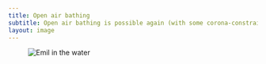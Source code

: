 ```yaml
---
title: Open air bathing
subtitle: Open air bathing is possible again (with some corona-constraints)
layout: image
---
```

<figure>
<img src="/img/IMG_1258.jpg" alt="Emil in the water">
</figure>